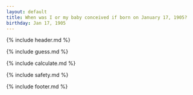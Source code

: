 ```yaml
---
layout: default
title: When was I or my baby conceived if born on January 17, 1905?
birthday: Jan 17, 1905
---
```


{% include header.md %}

{% include guess.md %}

{% include calculate.md %}

{% include safety.md %}

{% include footer.md %}



